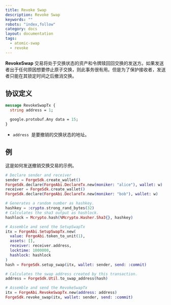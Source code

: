 ```yaml
---
title: Revoke Swap
description: Revoke Swap
keywords: ""
robots: "index,follow"
category: docs
layout: documentation
tags:
  - atomic-swap
  - revoke
---
```


**RevokeSwap** 交易将处于交换状态的资产和令牌赎回回交换的发送方。如果发送者出于任何原因想要停止原子交换，则此事务很有用。但是为了保护接收者，发送者只能在其锁定时间之后撤消交换。

## 协议定义

```protobuf
message RevokeSwapTx {
  string address = 1;

  google.protobuf.Any data = 15;
}
```

- `address`  是要撤销的交换状态的地址。

## 例

这是如何发送撤销交换交易的示例。

```elixir
# Declare sender and receiver
sender = ForgeSdk.create_wallet()
ForgeSdk.declare(ForgeAbi.DeclareTx.new(moniker: "alice"), wallet: w)
receiver = ForgeSdk.create_wallet()
ForgeSdk.declare(ForgeAbi.DeclareTx.new(moniker: "bob"), wallet: w)

# Generates a random number as hashkey.
hashkey = :crypto.strong_rand_bytes(32)
# Calculates the sha3 output as hashlock.
hashlock = Mcrypto.hash(%Mcrypto.Hasher.Sha3{}, hashkey)

# Assemble and send the SetupSwapTx
itx = ForgeAbi.SetupSwapTx.new(
  value: ForgeAbi.token_to_unit(1),
  assets: [],
  receiver: receiver.address,
  locktime: 1000000,
  hashlock: hashlock
)
hash = ForgeSdk.setup_swap(itx, wallet: sender, send: :commit)

# Calculates the swap address created by this transaction.
address = ForgeSdk.Util.to_swap_address(hash)

# Assemble and send the RevokeSwapTx
itx = ForgeAbi.RevokeSwapTx.new(address: address)
ForgeSdk.revoke_swap(itx, wallet: sender, send: :commit)
```
